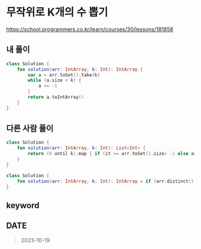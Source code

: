 # 무작위로 K개의 수 뽑기

https://school.programmers.co.kr/learn/courses/30/lessons/181858

## 내 풀이

```kt
class Solution {
    fun solution(arr: IntArray, k: Int): IntArray {
        var a = arr.toSet().take(k)
        while (a.size < k) {
            a += -1
        }
        return a.toIntArray()
    }
}
```

## 다른 사람 풀이

```kt
class Solution {
    fun solution(arr: IntArray, k: Int): List<Int> {
        return (0 until k).map { if (it >= arr.toSet().size) -1 else arr.distinct()[it] }
    }
}

class Solution {
    fun solution(arr: IntArray, k: Int): IntArray = if (arr.distinct().size < k) arr.distinct().toIntArray() + IntArray(k - arr.distinct().size) { -1 } else arr.distinct().slice(0 until k).toIntArray()
}
```

## keyword

## DATE

> 2023-10-19

